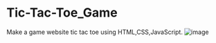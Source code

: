 # Tic-Tac-Toe_Game
Make a game website tic tac toe  using HTML,CSS,JavaScript.
![image](https://github.com/Monideepa28/Tic-Tac-Toe_Game/assets/112297727/38986ddf-4897-414f-80ba-42cecca4fb2a)

